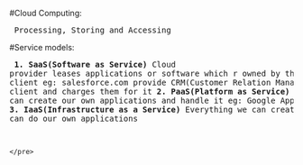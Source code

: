 #Cloud Computing:
	<pre>
	Processing, Storing and Accessing
	</pre>
	
#Service models:
	<pre>
	<b>1. SaaS(Software as Service)</b>
		Cloud provider leases applications or software which r owned by them to its client
		eg:
			salesforce.com provide CRM(Customer Relation Manager)to its client and charges them for it
	<b>2. PaaS(Platform as Service)</b>
		We can create our own applications and handle it
		eg:
		Google App engine
	<b>3. IaaS(Infrastructure as a Service)</b>
		Everything we can create, we can do our own applications
		
	</pre>
